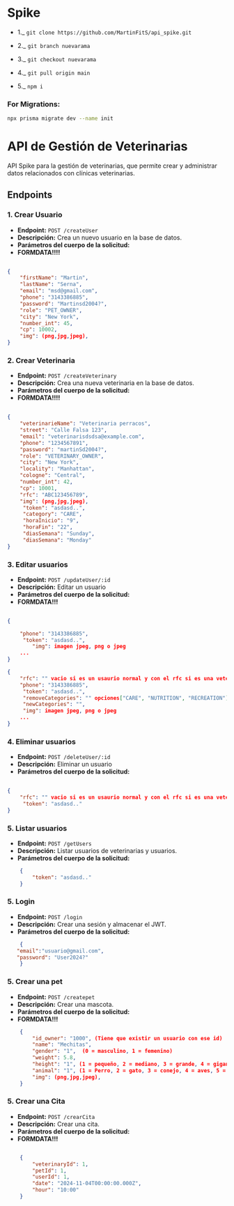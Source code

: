 # Spike

- 1._ ```git clone https://github.com/MartinFitS/api_spike.git ```

- 2._ ```git branch nuevarama```
- 3._ ```git checkout nuevarama```
- 4._ ```git pull origin main```
- 5._ ```npm i```


### For Migrations:
```bash
npx prisma migrate dev --name init
```
# API de Gestión de Veterinarias

API Spike para la gestión de veterinarias, que permite crear y administrar datos relacionados con clínicas veterinarias.

## Endpoints

### 1. Crear Usuario

- **Endpoint:** `POST /createUser`
- **Descripción:** Crea un nuevo usuario en la base de datos.
- **Parámetros del cuerpo de la solicitud:**
- **FORMDATA!!!!**

```json
    
{
    "firstName": "Martin",
    "lastName": "Serna",
    "email": "msd@gmail.com",
    "phone": "3143386885",
    "password": "Martinsd2004?",
    "role": "PET_OWNER",
    "city": "New York",
    "number_int": 45,
    "cp": 10002,
    "img": (png,jpg,jpeg),
}

```
### 2. Crear Veterinaria

- **Endpoint:** `POST /createVeterinary`
- **Descripción:** Crea una nueva veterinaria en la base de datos.
- **Parámetros del cuerpo de la solicitud:**
- **FORMDATA!!!!**

```json
    
{
    "veterinarieName": "Veterinaria perracos",
    "street": "Calle Falsa 123",
    "email": "veterinarisdsdsa@example.com",
    "phone": "1234567891",
    "password": "martinSd2004?",
    "role": "VETERINARY_OWNER",
    "city": "New York",
    "locality": "Manhattan",
    "cologne": "Central",
    "number_int": 42,
    "cp": 10001,
    "rfc": "ABC123456789",
    "img": (png,jpg,jpeg),
     "token": "asdasd..",
     "category": "CARE",
     "horaInicio": "9",
     "horaFin": "22",
     "diasSemana": "Sunday",
     "diasSemana": "Monday"
}

```


### 3. Editar usuarios

- **Endpoint:** `POST /updateUser/:id`
- **Descripción:** Editar un usuario
- **Parámetros del cuerpo de la solicitud:**
- **FORMDATA!!!**

```json
    
{

    "phone": "3143386885",
     "token": "asdasd..",
        "img": imagen jpeg, png o jpeg
    ...
}

{
    "rfc": "" vacio si es un usaurio normal y con el rfc si es una veterinaria,
    "phone": "3143386885",
     "token": "asdasd..",
     "removeCategories": "" opciones["CARE", "NUTRITION", "RECREATION"],
     "newCategories": "",
     "img": imagen jpeg, png o jpeg
    ...
}

```

### 4. Eliminar usuarios

- **Endpoint:** `POST /deleteUser/:id`
- **Descripción:** Eliminar un usuario
- **Parámetros del cuerpo de la solicitud:**

```json
    
{
    "rfc": "" vacio si es un usaurio normal y con el rfc si es una veterinaria,
     "token": "asdasd.."
}

```



### 5. Listar usuarios

- **Endpoint:** `POST /getUsers`
- **Descripción:** Listar usuarios de veterinarias y usuarios.
- **Parámetros del cuerpo de la solicitud:**

```json
    {
        "token": "asdasd.."
    }
```

### 5. Login

- **Endpoint:** `POST /login`
- **Descripción:** Crear una sesión y almacenar el JWT.
- **Parámetros del cuerpo de la solicitud:**
```json
    {
   "email":"usuario@gmail.com",
   "password": "User2024?" 
    }  

```


### 5. Crear una pet

- **Endpoint:** `POST /createpet`
- **Descripción:** Crear una mascota.
- **Parámetros del cuerpo de la solicitud:**
- **FORMDATA!!!**
```json
    {
        "id_owner": "1000", (Tiene que existir un usuario con ese id)
        "name": "Mechitas",
        "gender": "1",  (0 = masculino, 1 = femenino)
        "weight": 5.8,
        "height": "1", (1 = pequeño, 2 = mediano, 3 = grande, 4 = gigante)
        "animal": "1", (1 = Perro, 2 = gato, 3 = conejo, 4 = aves, 5 = reptiles, 6 = otros)
        "img": (png,jpg,jpeg),
    }

```

### 5. Crear una Cita

- **Endpoint:** `POST /crearCita`
- **Descripción:** Crear una cita.
- **Parámetros del cuerpo de la solicitud:**
- **FORMDATA!!!**

```json

    {
        "veterinaryId": 1,
        "petId": 1,
        "userId": 1,
        "date": "2024-11-04T00:00:00.000Z",
        "hour": "10:00"
    }

```


